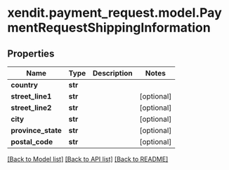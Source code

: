 # xendit.payment_request.model.PaymentRequestShippingInformation


## Properties
| Name | Type | Description | Notes |
| ------------ | ------------- | ------------- | ------------- |
| **country** | **str** |  |  |
| **street_line1** | **str** |  | [optional]  |
| **street_line2** | **str** |  | [optional]  |
| **city** | **str** |  | [optional]  |
| **province_state** | **str** |  | [optional]  |
| **postal_code** | **str** |  | [optional]  |


[[Back to Model list]](../README.md#documentation-for-models) [[Back to API list]](../README.md#documentation-for-api-endpoints) [[Back to README]](../README.md)


